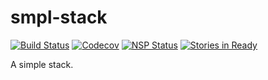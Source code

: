 # smpl-stack 
[![Build Status](https://travis-ci.org/rasmusnord/smpl-stack.svg?branch=master)](https://travis-ci.org/rasmusnord/smpl-stack)
[![Codecov](https://img.shields.io/codecov/c/github/rasmusnord/smpl-stack.svg?maxAge=2592000)]()
[![NSP Status](https://nodesecurity.io/orgs/rasmus-nord/projects/ba454ab0-f6ff-41a0-812b-a63a583f11ed/badge)](https://nodesecurity.io/orgs/rasmus-nord/projects/ba454ab0-f6ff-41a0-812b-a63a583f11ed)
[![Stories in Ready](https://badge.waffle.io/rasmusnord/smpl-stack.svg?label=ready&title=Ready)](http://waffle.io/rasmusnord/smpl-stack)

A simple stack.
